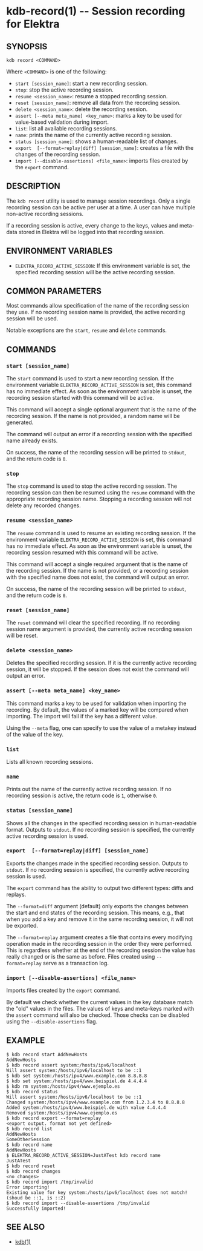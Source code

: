 # kdb-record(1) -- Session recording for Elektra

## SYNOPSIS

`kdb record <COMMAND>`

Where `<COMMAND>` is one of the following:

- `start [session_name]`: start a new recording session.
- `stop`: stop the active recording session.
- `resume <session_name>`: resume a stopped recording session.
- `reset [session_name]`: remove all data from the recording session.
- `delete <session_name>`: delete the recording session.
- `assert [--meta meta_name] <key_name>`: marks a key to be used for value-based validation during import.
- `list`: list all available recording sessions.
- `name`: prints the name of the currently active recording session.
- `status [session_name]`: shows a human-readable list of changes.
- `export  [--format=replay|diff] [session_name]`: creates a file with the changes of the recording session.
- `import [--disable-assertions] <file_name>`: imports files created by the `export` command.

## DESCRIPTION

The `kdb record` utility is used to manage session recordings.
Only a single recording session can be active per user at a time.
A user can have multiple non-active recording sessions.

If a recording session is active, every change to the keys, values and meta-data stored in Elektra will be logged into that recording session.

## ENVIRONMENT VARIABLES

- `ELEKTRA_RECORD_ACTIVE_SESSION`: If this environment variable is set, the specified recording session will be the active recording session.

## COMMON PARAMETERS

Most commands allow specification of the name of the recording session they use.
If no recording session name is provided, the active recording session will be used.

Notable exceptions are the `start`, `resume` and `delete` commands.

## COMMANDS

### `start [session_name]`
The `start` command is used to start a new recording session.
If the environment variable `ELEKTRA_RECORD_ACTIVE_SESSION` is set, this command has no immediate effect.
As soon as the environment variable is unset, the recording session started with this command will be active.

This command will accept a single optional argument that is the name of the recording session.
If the name is not provided, a random name will be generated.

The command will output an error if a recording session with the specified name already exists.

On success, the name of the recording session will be printed to `stdout`, and the return code is `0`.

### `stop`
The `stop` command is used to stop the active recording session.
The recording session can then be resumed using the `resume` command with the appropriate recording session name.
Stopping a recording session will not delete any recorded changes.

### `resume <session_name>`
The `resume` command is used to resume an existing recording session.
If the environment variable `ELEKTRA_RECORD_ACTIVE_SESSION` is set, this command has no immediate effect.
As soon as the environment variable is unset, the recording session resumed with this command will be active.

This command will accept a single required argument that is the name of the recording session.
If the name is not provided, or a recording session with the specified name does not exist, the command will output an error.

On success, the name of the recording session will be printed to `stdout`, and the return code is `0`.

### `reset [session_name]`
The `reset` command will clear the specified recording.
If no recording session name argument is provided, the currently active recording session will be reset.

### `delete <session_name>`
Deletes the specified recording session.
If it is the currently active recording session, it will be stopped.
If the session does not exist the command will output an error.

### `assert [--meta meta_name] <key_name>`
This command marks a key to be used for validation when importing the recording.
By default, the values of a marked key will be compared when importing.
The import will fail if the key has a different value.

Using the `--meta` flag, one can specify to use the value of a metakey instead of the value of the key.

### `list`
Lists all known recording sessions.

### `name`
Prints out the name of the currently active recording session.
If no recording session is active, the return code is `1`, otherwise `0`.

### `status [session_name]`
Shows all the changes in the specified recording session in human-readable format.
Outputs to `stdout`.
If no recording session is specified, the currently active recording session is used.

### `export  [--format=replay|diff] [session_name]`
Exports the changes made in the specified recording session.
Outputs to `stdout`.
If no recording session is specified, the currently active recording session is used.

The `export` command has the ability to output two different types: diffs and replays.

The `--format=diff` argument (default) only exports the changes between the start and end states of the recording session.
This means, e.g., that when you add a key and remove it in the same recording session, it will not be exported.

The `--format=replay` argument creates a file that contains every modifying operation made in the recording session in the order they were performed.
This is regardless whether at the end of the recording session the value has really changed or is the same as before.
Files created using `--format=replay` serve as a transaction log.


### `import [--disable-assertions] <file_name>`
Imports files created by the `export` command.

By default we check whether the current values in the key database match the "old" values in the files.
The values of keys and meta-keys marked with the `assert` command will also be checked.
Those checks can be disabled using the `--disable-assertions` flag.


## EXAMPLE

```
$ kdb record start AddNewHosts
AddNewHosts
$ kdb record assert system:/hosts/ipv6/localhost
Will assert system:/hosts/ipv6/localhost to be ::1
$ kdb set system:/hosts/ipv4/www.example.com 8.8.8.8
$ kdb set system:/hosts/ipv4/www.beispiel.de 4.4.4.4
$ kdb rm system:/hosts/ipv4/www.ejemplo.es
$ kdb record status
Will assert system:/hosts/ipv6/localhost to be ::1
Changed system:/hosts/ipv4/www.example.com from 1.2.3.4 to 8.8.8.8
Added system:/hosts/ipv4/www.beispiel.de with value 4.4.4.4
Removed system:/hosts/ipv4/www.ejemplo.es
$ kdb record export --format=replay
<export output. format not yet defined>
$ kdb record list
AddNewHosts
SomeOtherSession
$ kdb record name
AddNewHosts
$ ELEKTRA_RECORD_ACTIVE_SESSION=JustATest kdb record name
JustATest
$ kdb record reset
$ kdb record changes
<no changes>
$ kdb record import /tmp/invalid
Error importing! 
Existing value for key system:/hosts/ipv6/localhost does not match! (shoud be ::1, is ::2)
$ kdb record import --disable-assertions /tmp/invalid
Successfully imported!
```

## SEE ALSO

- [kdb(1)](kdb.md) 
